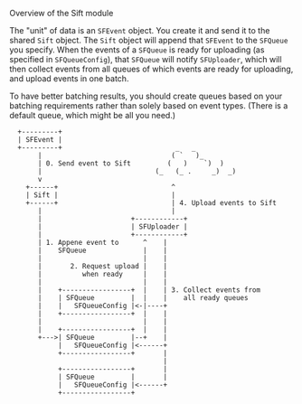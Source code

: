 Overview of the Sift module

The "unit" of data is an `SFEvent` object.  You create it and send it to
the shared `Sift` object.  The `Sift` object will append that `SFEvent`
to the `SFQueue` you specify.  When the events of a `SFQueue` is ready
for uploading (as specified in `SFQueueConfig`), that `SFQueue` will
notify `SFUploader`, which will then collect events from all queues of
which events are ready for uploading, and upload events in one batch.

To have better batching results, you should create queues based on your
batching requirements rather than solely based on event types.  (There
is a default queue, which might be all you need.)

```
  +---------+
  | SFEvent |
  +---------+                            _   _
       |                                ( `   )_
       | 0. Send event to Sift         (   )    `)  )
       |                            (_   (_ .     _)  _)
       v
    +------+                            ^
    | Sift |                            |
    +------+                            | 4. Upload events to Sift
       |                                |
       |                      +------------+
       |                      | SFUploader |
       |                      +------------+
       | 1. Appene event to      ^    |
       |    SFQueue              |    |
       |                         |    |
       |       2. Request upload |    |
       |          when ready     |    |
       |                         |    |
       |    +-----------------+  |    | 3. Collect events from
       |    | SFQueue         |  |    |    all ready queues
       |    |   SFQueueConfig |<-|----+
       |    +-----------------+  |    |
       |                         |    |
       |    +-----------------+  |    |
       +--->| SFQueue         |--+    |
            |   SFQueueConfig |<------+
            +-----------------+       |
                                      |
            +-----------------+       |
            | SFQueue         |       |
            |   SFQueueConfig |<------+
            +-----------------+
```

